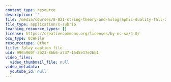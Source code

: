```yaml
---
content_type: resource
description: ''
file: /media/courses/8-821-string-theory-and-holographic-duality-fall-2014/996a960f3b238bb6a7371545e17e2bb1_hIvrYfwUyZQ.srt
file_type: application/x-subrip
learning_resource_types: []
license: https://creativecommons.org/licenses/by-nc-sa/4.0/
ocw_type: OCWFile
resourcetype: Other
title: 3play caption file
uid: 996a960f-3b23-8bb6-a737-1545e17e2bb1
video_files:
  video_thumbnail_file: null
video_metadata:
  youtube_id: null
---
```

